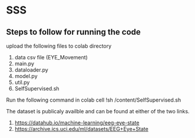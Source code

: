 # SSS
## Steps to follow for running the code
upload the following files to colab directory 
1. data csv file (EYE_Movement)
2. main.py
3. dataloader.py
4. model.py
5. util.py
6. SelfSupervised.sh

Run the following command in colab cell
!sh /content/SelfSupervised.sh

The dataset is publicaly availble and can be found at either of the two links.
1. https://datahub.io/machine-learning/eeg-eye-state
2. https://archive.ics.uci.edu/ml/datasets/EEG+Eye+State
